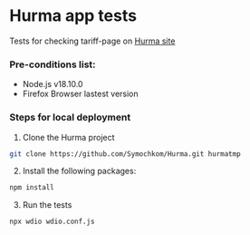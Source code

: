 # Hurma app tests
Tests for checking tariff-page on [Hurma site](https://hurma.work/)

### Pre-conditions list:
- Node.js v18.10.0
- Firefox Browser lastest version

### Steps for local deployment
1. Clone the Hurma project
```sh
git clone https://github.com/Symochkom/Hurma.git hurmatmp
```
2. Install the following packages:
```sh
npm install
```
3. Run the tests
```sh
npx wdio wdio.conf.js
```
